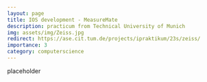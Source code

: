 ```yaml
---
layout: page
title: IOS development - MeasureMate
description: practicum from Technical University of Munich
img: assets/img/Zeiss.jpg
redirect: https://ase.cit.tum.de/projects/ipraktikum/23s/zeiss/
importance: 3
category: computerscience
---
```


placeholder